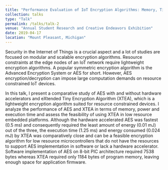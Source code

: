 ```yaml
---
title: "Performance Evaluation of IoT Encryption Algorithms: Memory, Timing, and Energy"
collection: talks
type: "Talk"
permalink: /talks/talk-2
venue: "Annual Student Research and Creative Endeavors Exhibition"
date: 2019-04-17
location: "Mount Pleasant, Michigan"
---
```


Security in the Internet of Things is a crucial aspect and a lot of studies are focused on modular and scalable encryption algorithms. Resource constraints at the edge nodes of an IoT network require lightweight encryption algorithms. A popular symmetric encryption algorithm is the Advanced Encryption System or AES for short. However, AES encryption/decryption can impose large computation demands on resource constrained IoT devices.

In this talk, I present a comparative study of AES with and without hardware accelerators and eXtended Tiny Encryption Algorithm (XTEA), which is a lightweight encryption algorithm suited for resource constrained devices. I analyze the performance of AES and XTEA in terms of memory, power and execution time and assess the feasibility of using XTEA in low resource embedded platforms. Although the hardware accelerated AES was fastest (0.5 ms) and consequently required the least amount of energy (0.01 mJ) out of the three, the execution time (1.25 ms) and energy consumed (0.024 mJ) by XTEA was comparatively close and can be a feasible encryption algorithm for low resource microcontrollers that do not have the resources to support AES implementation in software or lack a hardware accelerator. Software implementation of AES on 8-bit PIC architecture required 7538 bytes whereas XTEA required only 1184 bytes of program memory, leaving enough space for application firmware.